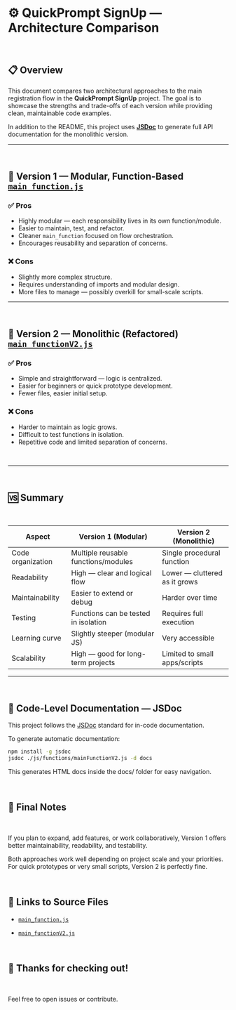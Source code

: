 # ⚙️ QuickPrompt SignUp — Architecture Comparison

</br>

## 📋 Overview

This document compares two architectural approaches to the main registration flow in the **QuickPrompt SignUp** project. The goal is to showcase the strengths and trade-offs of each version while providing clean, maintainable code examples.

In addition to the README, this project uses **[JSDoc](./docs/monolithic/index.html)** to generate full API documentation for the monolithic version.

---
</br>


## 🧱 Version 1 — Modular, Function-Based [`main_function.js`](https://github.com/apedrodev1/JavaScript-Learning-HUB/blob/main/QuickPrompt%20SignUp/js/functions/mainFunction.js)

### ✅ Pros
- Highly modular — each responsibility lives in its own function/module.
- Easier to maintain, test, and refactor.
- Cleaner `main_function` focused on flow orchestration.
- Encourages reusability and separation of concerns.

### ❌ Cons
- Slightly more complex structure.
- Requires understanding of imports and modular design.
- More files to manage — possibly overkill for small-scale scripts.

---

</br>

## 🧩 Version 2 — Monolithic (Refactored) [`main_functionV2.js`](https://github.com/apedrodev1/JavaScript-Learning-HUB/blob/main/QuickPrompt%20SignUp/js/functions/mainFunctionV2.js)

### ✅ Pros
- Simple and straightforward — logic is centralized.
- Easier for beginners or quick prototype development.
- Fewer files, easier initial setup.

### ❌ Cons
- Harder to maintain as logic grows.
- Difficult to test functions in isolation.
- Repetitive code and limited separation of concerns.

</br>

---
</br>

## 🆚 Summary
</br>

| Aspect            | Version 1 (Modular)                  | Version 2 (Monolithic)            |
| ----------------- | ------------------------------------ | --------------------------------- |
| Code organization | Multiple reusable functions/modules  | Single procedural function        |
| Readability       | High — clear and logical flow        | Lower — cluttered as it grows     |
| Maintainability   | Easier to extend or debug            | Harder over time                  |
| Testing           | Functions can be tested in isolation | Requires full execution           |
| Learning curve    | Slightly steeper (modular JS)        | Very accessible                   |
| Scalability       | High — good for long-term projects   | Limited to small apps/scripts     |

---

</br>

## 📖 Code-Level Documentation — JSDoc

This project follows the [JSDoc](https://jsdoc.app/) standard for in-code documentation.

To generate automatic documentation:

```bash
npm install -g jsdoc
jsdoc ./js/functions/mainFunctionV2.js -d docs
```
This generates HTML docs inside the docs/ folder for easy navigation.

</br>


## 🔧 Final Notes

</br>

If you plan to expand, add features, or work collaboratively, Version 1 offers better maintainability, readability, and testability.

Both approaches work well depending on project scale and your priorities. For quick prototypes or very small scripts, Version 2 is perfectly fine.

</br>

## 📎 Links to Source Files

- [`main_function.js`](https://github.com/apedrodev1/JavaScript-Learning-HUB/blob/main/QuickPrompt%20SignUp/js/functions/mainFunction.js)


- [`main_functionV2.js`](https://github.com/apedrodev1/JavaScript-Learning-HUB/blob/main/QuickPrompt%20SignUp/js/functions/mainFunctionV2.js)




</br>

## 🎉 Thanks for checking out!

</br>

Feel free to open issues or contribute.



